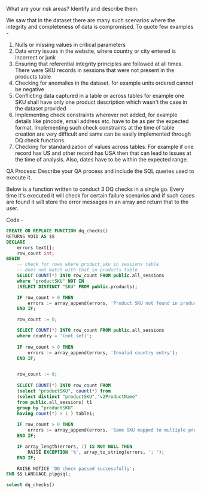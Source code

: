 What are your risk areas? Identify and describe them.  
  
We saw that in the dataset there are many such scenarios where the integrity and completeness of data is compromised. To quote few examples -
1. Nulls or missing values in critical parameters
2. Data entry issues in the website, where country or city entered is incorrect or junk
3. Ensuring that referential integrity principles are followed at all times. There were SKU records in sessions that were not
   present in the products table
4. Checking for anomalies in the dataset. for example units ordered cannot be negative
5. Conflicting data captured in a table or across tables for example one SKU shall have only one product description which wasn't the case in the dataset provided
6. Implementing check constraints wherever not added, for example details like pincode, email address etc. have to be as per the expected format. Implementing such check constraints at the time of table creation are very difficult and same can be easily implemented through DQ check functions.
7. Checking for standardization of values across tables. For example if one record has US and other record has USA then that can lead to issues at the time of analysis. Also, dates have to be within the expected range. 


QA Process:
Describe your QA process and include the SQL queries used to execute it.

Below is a function written to conduct 3 DQ checks in a single go. Every time it's executed it will check for certain failure 
scenarios and if such cases are found it will store the error messages in an array and return that to the user. 

Code - 

```sql
CREATE OR REPLACE FUNCTION dq_checks()
RETURNS VOID AS $$
DECLARE
	errors text[];
    row_count int;
BEGIN
    -- check for rows where product_sku in sessions table
	-- does not match with that in products table
    SELECT COUNT(*) INTO row_count FROM public.all_sessions
	where "productSKU" NOT IN 
	(SELECT DISTINCT "SKU" FROM public.products);

    IF row_count > 0 THEN
        errors := array_append(errors, 'Product SKU not found in products table');
    END IF;

	row_count := 0;

	SELECT COUNT(*) INTO row_count FROM public.all_sessions
	where country = '(not set)';
	
	IF row_count > 0 THEN
        errors := array_append(errors, 'Invalid country entry');
    END IF;


	row_count := 0;
	
	SELECT COUNT(*) INTO row_count FROM
	(select "productSKU", count(*) from
	(select distinct "productSKU","v2ProductName"
	from public.all_sessions) t1
	group by "productSKU"
	having count(*) > 1 ) table1;
	
	IF row_count > 0 THEN
        errors := array_append(errors, 'Same SKU mapped to multiple product names');
    END IF;

	IF array_length(errors, 1) IS NOT NULL THEN
        RAISE EXCEPTION '%', array_to_string(errors, '; ');
    END IF;

    RAISE NOTICE 'DQ check passed successfully';
END $$ LANGUAGE plpgsql;

select dq_checks()



```
